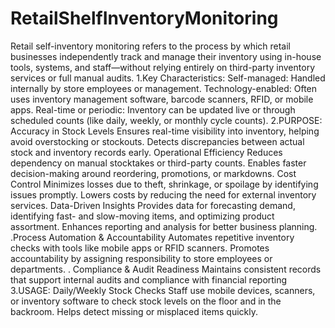# RetailShelfInventoryMonitoring
Retail self-inventory monitoring refers to the process by which retail businesses independently track and manage their inventory using in-house tools, systems, and staff—without relying entirely on third-party inventory services or full manual audits.
1.Key Characteristics:
                Self-managed: Handled internally by store employees or management.
                Technology-enabled: Often uses inventory management software, barcode scanners, RFID, or mobile apps.
                Real-time or periodic: Inventory can be updated live or through scheduled counts (like daily, weekly, or monthly cycle counts).
2.PURPOSE:
  Accuracy in Stock Levels
                Ensures real-time visibility into inventory, helping avoid overstocking or stockouts.
                   Detects discrepancies between actual stock and inventory records early.
  Operational Efficiency
                Reduces dependency on manual stocktakes or third-party counts.
                Enables faster decision-making around reordering, promotions, or markdowns.
Cost Control
                Minimizes losses due to theft, shrinkage, or spoilage by identifying issues promptly.
                Lowers costs by reducing the need for external inventory services.
 Data-Driven Insights
                Provides data for forecasting demand, identifying fast- and slow-moving items, and optimizing product assortment.
                Enhances reporting and analysis for better business planning.
.Process Automation & Accountability
                    Automates repetitive inventory checks with tools like mobile apps or RFID scanners.
                         Promotes accountability by assigning responsibility to store employees or departments.
. Compliance & Audit Readiness
                        Maintains consistent records that support internal audits and compliance with financial reporting 
3.USAGE:
      Daily/Weekly Stock Checks
                        Staff use mobile devices, scanners, or inventory software to check stock levels on the floor and in the backroom.
                        Helps detect missing or misplaced items quickly.


    

